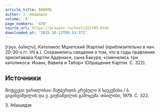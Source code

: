 ```yaml
---
article_title: ВАВИЛА
author: З. Абашидзе
volume: '6'
page_numbers: '470'
source_url: https://pravenc.ru/text/153795.html
downloaded_at: '2025-10-13T09:53:37Z'
---
```


[груз. ბაბილა], Католикос Мцхетский (Картли) (приблизительно в нач. 20-30-х гг. VII в.). Сохранились сведения о том, что в годы правления эрисмтавара Картли Адарнасе, сына Бакура, «сменились три католикоса: Иоанн, Вавила и Табор» (Обращение Картли. С. 322).

## Источники

მოჟცევაი ჟართლისაი: შატბერდის კრებული X საუკუნისა / ბ. გიგინეიშვილის და ე. გიუნაშვილის გამოცემა. თბილისი, 1979. С. 322.

З. Абашидзе

